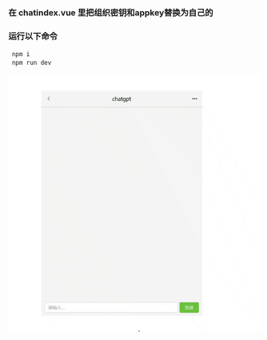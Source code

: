 




### 在 chatindex.vue 里把组织密钥和appkey替换为自己的

### 运行以下命令
```js
 npm i
 npm run dev
```
![图片](src/assets/chatgpt-api.gif)
